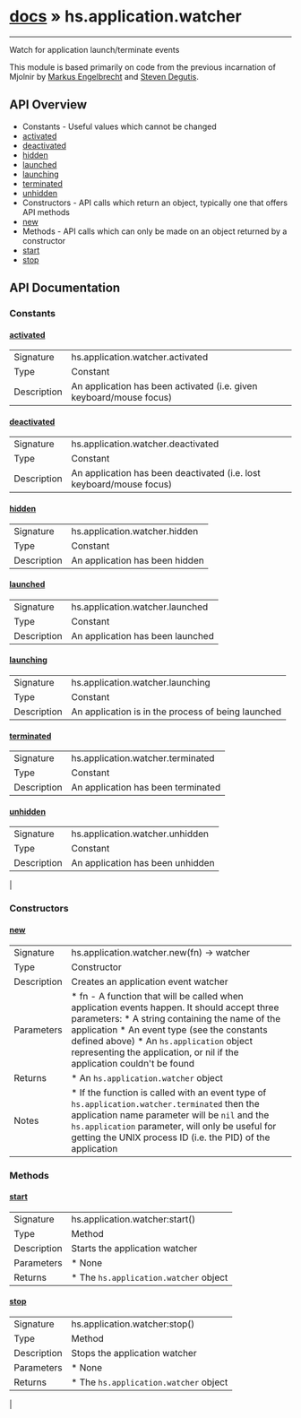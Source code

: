 # [docs](index.md) » hs.application.watcher
---

Watch for application launch/terminate events

This module is based primarily on code from the previous incarnation of Mjolnir by [Markus Engelbrecht](https://github.com/mgee) and [Steven Degutis](https://github.com/sdegutis/).

## API Overview
* Constants - Useful values which cannot be changed
 * [activated](#activated)
 * [deactivated](#deactivated)
 * [hidden](#hidden)
 * [launched](#launched)
 * [launching](#launching)
 * [terminated](#terminated)
 * [unhidden](#unhidden)
* Constructors - API calls which return an object, typically one that offers API methods
 * [new](#new)
* Methods - API calls which can only be made on an object returned by a constructor
 * [start](#start)
 * [stop](#stop)

## API Documentation
### Constants

#### [activated](#activated)
|             |                 |
| ------------|-----------------|
| Signature   | hs.application.watcher.activated  |
| Type        | Constant |
| Description | An application has been activated (i.e. given keyboard/mouse focus) |


#### [deactivated](#deactivated)
|             |                 |
| ------------|-----------------|
| Signature   | hs.application.watcher.deactivated  |
| Type        | Constant |
| Description | An application has been deactivated (i.e. lost keyboard/mouse focus) |


#### [hidden](#hidden)
|             |                 |
| ------------|-----------------|
| Signature   | hs.application.watcher.hidden  |
| Type        | Constant |
| Description | An application has been hidden |


#### [launched](#launched)
|             |                 |
| ------------|-----------------|
| Signature   | hs.application.watcher.launched  |
| Type        | Constant |
| Description | An application has been launched |


#### [launching](#launching)
|             |                 |
| ------------|-----------------|
| Signature   | hs.application.watcher.launching  |
| Type        | Constant |
| Description | An application is in the process of being launched |


#### [terminated](#terminated)
|             |                 |
| ------------|-----------------|
| Signature   | hs.application.watcher.terminated  |
| Type        | Constant |
| Description | An application has been terminated |


#### [unhidden](#unhidden)
|             |                 |
| ------------|-----------------|
| Signature   | hs.application.watcher.unhidden  |
| Type        | Constant |
| Description | An application has been unhidden |
 |

### Constructors

#### [new](#new)
|             |                 |
| ------------|-----------------|
| Signature   | hs.application.watcher.new(fn) -> watcher  |
| Type        | Constructor |
| Description | Creates an application event watcher |
| Parameters |  * fn - A function that will be called when application events happen. It should accept three parameters:  * A string containing the name of the application  * An event type (see the constants defined above)  * An `hs.application` object representing the application, or nil if the application couldn't be found |
| Returns |  * An `hs.application.watcher` object |
| Notes |  * If the function is called with an event type of `hs.application.watcher.terminated` then the application name parameter will be `nil` and the `hs.application` parameter, will only be useful for getting the UNIX process ID (i.e. the PID) of the application |

### Methods

#### [start](#start)
|             |                 |
| ------------|-----------------|
| Signature   | hs.application.watcher:start()  |
| Type        | Method |
| Description | Starts the application watcher |
| Parameters |  * None |
| Returns |  * The `hs.application.watcher` object |


#### [stop](#stop)
|             |                 |
| ------------|-----------------|
| Signature   | hs.application.watcher:stop()  |
| Type        | Method |
| Description | Stops the application watcher |
| Parameters |  * None |
| Returns |  * The `hs.application.watcher` object |
 |

